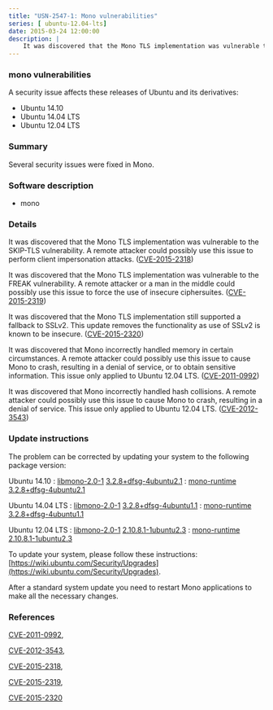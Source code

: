 ```yaml
---
title: "USN-2547-1: Mono vulnerabilities"
series: [ ubuntu-12.04-lts]
date: 2015-03-24 12:00:00
description: |
    It was discovered that the Mono TLS implementation was vulnerable to the SKIP-TLS vulnerability. A remote attacker could possibly use this issue to perform client impersonation attacks. ([CVE-2015-2318](http://people.ubuntu.com/~ubuntu-security/cve/CVE-2015-2318))
--- 
```

 
 


### mono vulnerabilities

A security issue affects these releases of Ubuntu and its derivatives:

* Ubuntu 14.10
* Ubuntu 14.04 LTS
* Ubuntu 12.04 LTS

### Summary

Several security issues were fixed in Mono. 

### Software description

* mono 

### Details

It was discovered that the Mono TLS implementation was vulnerable to the SKIP-TLS vulnerability. A remote attacker could possibly use this issue to perform client impersonation attacks. ([CVE-2015-2318](http://people.ubuntu.com/~ubuntu-security/cve/CVE-2015-2318))

It was discovered that the Mono TLS implementation was vulnerable to the FREAK vulnerability. A remote attacker or a man in the middle could possibly use this issue to force the use of insecure ciphersuites. ([CVE-2015-2319](http://people.ubuntu.com/~ubuntu-security/cve/CVE-2015-2319))

It was discovered that the Mono TLS implementation still supported a fallback to SSLv2. This update removes the functionality as use of SSLv2 is known to be insecure. ([CVE-2015-2320](http://people.ubuntu.com/~ubuntu-security/cve/CVE-2015-2320))

It was discovered that Mono incorrectly handled memory in certain circumstances. A remote attacker could possibly use this issue to cause Mono to crash, resulting in a denial of service, or to obtain sensitive information. This issue only applied to Ubuntu 12.04 LTS. ([CVE-2011-0992](http://people.ubuntu.com/~ubuntu-security/cve/CVE-2011-0992))

It was discovered that Mono incorrectly handled hash collisions. A remote attacker could possibly use this issue to cause Mono to crash, resulting in a denial of service. This issue only applied to Ubuntu 12.04 LTS. ([CVE-2012-3543](http://people.ubuntu.com/~ubuntu-security/cve/CVE-2012-3543)) 

### Update instructions

The problem can be corrected by updating your system to the following package version:

Ubuntu 14.10
 : [libmono-2.0-1](https://launchpad.net/ubuntu/+source/mono) <span> [3.2.8+dfsg-4ubuntu2.1](https://launchpad.net/ubuntu/+source/mono/3.2.8+dfsg-4ubuntu2.1) </span> 
 : [mono-runtime](https://launchpad.net/ubuntu/+source/mono) <span> [3.2.8+dfsg-4ubuntu2.1](https://launchpad.net/ubuntu/+source/mono/3.2.8+dfsg-4ubuntu2.1) </span> 

Ubuntu 14.04 LTS
 : [libmono-2.0-1](https://launchpad.net/ubuntu/+source/mono) <span> [3.2.8+dfsg-4ubuntu1.1](https://launchpad.net/ubuntu/+source/mono/3.2.8+dfsg-4ubuntu1.1) </span> 
 : [mono-runtime](https://launchpad.net/ubuntu/+source/mono) <span> [3.2.8+dfsg-4ubuntu1.1](https://launchpad.net/ubuntu/+source/mono/3.2.8+dfsg-4ubuntu1.1) </span> 

Ubuntu 12.04 LTS
 : [libmono-2.0-1](https://launchpad.net/ubuntu/+source/mono) <span> [2.10.8.1-1ubuntu2.3](https://launchpad.net/ubuntu/+source/mono/2.10.8.1-1ubuntu2.3) </span> 
 : [mono-runtime](https://launchpad.net/ubuntu/+source/mono) <span> [2.10.8.1-1ubuntu2.3](https://launchpad.net/ubuntu/+source/mono/2.10.8.1-1ubuntu2.3) </span> 

To update your system, please follow these instructions: [https://wiki.ubuntu.com/Security/Upgrades](https://wiki.ubuntu.com/Security/Upgrades).

After a standard system update you need to restart Mono applications to make all the necessary changes. 

### References

 
 [CVE-2011-0992](http://people.ubuntu.com/~ubuntu-security/cve/CVE-2011-0992), 

 [CVE-2012-3543](http://people.ubuntu.com/~ubuntu-security/cve/CVE-2012-3543), 

 [CVE-2015-2318](http://people.ubuntu.com/~ubuntu-security/cve/CVE-2015-2318), 

 [CVE-2015-2319](http://people.ubuntu.com/~ubuntu-security/cve/CVE-2015-2319), 

 [CVE-2015-2320](http://people.ubuntu.com/~ubuntu-security/cve/CVE-2015-2320)
 

